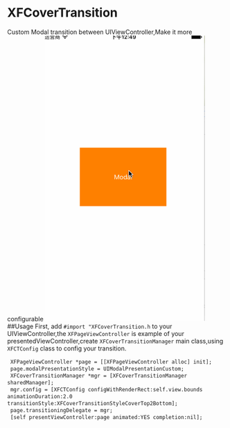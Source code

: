 # XFCoverTransition
Custom Modal transition between UIViewController,Make it more configurable
![XFCoverTransition usage1](./Doc/usage1.gif)
##Usage
First, add `#import "XFCoverTransition.h` to your UIViewController,the `XFPageViewController` is example of your presentedViewController,create `XFCoverTransitionManager` main class,using `XFCTConfig` class to config your transition.
```objc
 XFPageViewController *page = [[XFPageViewController alloc] init];
 page.modalPresentationStyle = UIModalPresentationCustom;
 XFCoverTransitionManager *mgr = [XFCoverTransitionManager sharedManager];
 mgr.config = [XFCTConfig configWithRenderRect:self.view.bounds animationDuration:2.0 transitionStyle:XFCoverTransitionStyleCoverTop2Bottom];
 page.transitioningDelegate = mgr;
 [self presentViewController:page animated:YES completion:nil];
```
